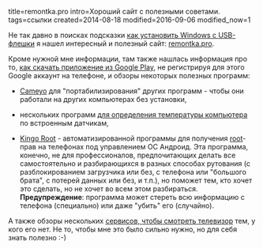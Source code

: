 title=remontka.pro
intro=Хороший сайт с полезными советами.
tags=ссылки
created=2014-08-18
modified=2016-09-06
modified_now=1


Не так давно в поисках подсказки [как установить Windows с USB-флешки][win]
я нашел интересный и полезный сайт: [remontka.pro][].

Кроме нужной мне информации, там также нашлась информация про то,
[как скачать приложение из Google Play][apk],
не регистрируя для этого Google аккаунт на телефоне,
и обзоры некоторых полезных программ:

* [Cameyo][cameyo] для "портабилизирования" других программ -
чтобы они работали на других компьютерах без установки,

* нескольких программ [для определения температуры компьютера][temp]
по встроенным датчикам,

* [Kingo Root][root] - автоматизированной программы для получения
[root][wikiRoot]-прав на телефонах под управлением ОС Андроид.
Эта программа, конечно, не для профессионалов,
предпочитающих делать все самостоятельно и разбирающихся в разных способах рутования
(с разблокированием загрузчика или без,
 с телефона или "большого брата",
 с потерей данных или без,
 и т.п.),
но поможет тем, кто хочет это сделать, но не хочет во всем этом разбираться.
**Предупреждение**: программа может стереть всю информацию с телефона (специально)
или даже "убить" его (случайно).

А также обзоры нескольких [сервисов, чтобы смотреть телевизор][tv] тем, у кого его нет.
Не то, чтобы мне это было сильно нужно, но для себя знать полезно :-)

[remontka.pro]: http://remontka.pro/
[win]: http://remontka.pro/winsetupfromusb/
[apk]: http://remontka.pro/apk-google-play-download/
[cameyo]: http://remontka.pro/cameyo/
[temp]: http://remontka.pro/computer-temperature/
[root]: http://remontka.pro/kingo-android-root/
[wikiRoot]: https://ru.wikipedia.org/wiki/Рутинг
[tv]: http://remontka.pro/online-tv-free/
